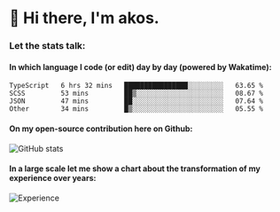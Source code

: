 # 👋 Hi there, I'm akos. 


### Let the stats talk:


#### In which language I code (or edit) day by day (powered by Wakatime): 

<!--START_SECTION:waka-->

```text
TypeScript   6 hrs 32 mins   ████████████████░░░░░░░░░   63.65 %
SCSS         53 mins         ██▒░░░░░░░░░░░░░░░░░░░░░░   08.67 %
JSON         47 mins         ██░░░░░░░░░░░░░░░░░░░░░░░   07.64 %
Other        34 mins         █▒░░░░░░░░░░░░░░░░░░░░░░░   05.55 %
```

<!--END_SECTION:waka-->

#### On my open-source contribution here on Github:
 
![GitHub stats](https://github-readme-stats.vercel.app/api?username=akosbalasko)

#### In a large scale let me show a chart about the transformation of my experience over years:   

![Experience](https://cr-skills-chart-widget.azurewebsites.net/api/api?username=akosbalasko)
